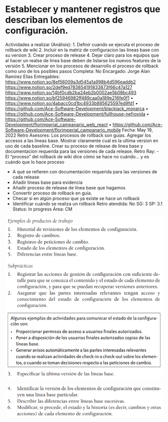 # Establecer y mantener registros que describan los elementos de configuración.

Actividades a realizar (Análisis): 1. Definir cuando se ejecuta el proceso de rollback de wiki
2. Incluir en la matriz de configuracion las lineas base con su version
3. Crear proceso de release
4. Dejar claro para los equipos que al hacer un realse de linea base  deben de listarse los nuevos features de la versión
5. Mencionar en los procesos de desarrollo el proceso de rollback como uno de los posibles pasos
Completa: No
Encargado: Jorge Alan Ramírez Elías
Entregables: https://www.notion.so/8ef56009a3d545a1a998b4d596eaddb2 
https://www.notion.so/2def9ed783854191833873f66c47a127 
https://www.notion.so/14bf0cdb2ba24eb2b0002ae5b08bc493 
https://www.notion.so/bf25946982ff489caa0a189e216fe0f1 
• https://www.notion.so/4abacc0cd1bc4933b885625597ed9fd1
• https://github.com/Ace-Software-Development/blackjack_monarca
• https://github.com/Ace-Software-Development/fullhouse-nefrovida
• https://github.com/Ace-Software-Development/florimperial_campanario_web_react
• https://github.com/Ace-Software-Development/florimperial_campanario_mobile
Fecha: May 19, 2022
Retro Asesores: Los procesos de rollback son guias. Agregar los accesos a las lineas base. Mostrar claramente cual es la ultima version en uso de cada baseline. Crear su proceso de release de linea base y documentacion requerida para las versiones de cada release.
Retro Ray: - El “proceso” del rollback de wiki dice cómo se hace no cuándo... y es cuándo que lo hace proceso
- A qué se refieren con documentación requerida para las versiones de cada release
- Añadir líneas base para evidencia
- Añadir proceso de release de línea base que hagamos
- Convertir proceso de rollback en guía.
- Checar si en algún proceso que ya existe se hace un rollback
- Identificar cuándo se realiza un rollback
Retro atendida: No
SG: 3
SP: 3.1
Status: In progress
Área: CM

![Untitled](Establecer%20y%20mantener%20registros%20que%20describan%20los%20%205d7e94f1e01f4768bcc9c99dbde30f66/Untitled.png)

![Untitled](Establecer%20y%20mantener%20registros%20que%20describan%20los%20%205d7e94f1e01f4768bcc9c99dbde30f66/Untitled%201.png)